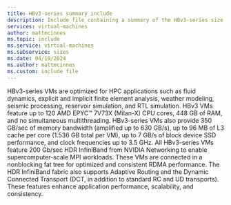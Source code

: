 ```yaml
---
title: HBv3-series summary include
description: Include file containing a summary of the HBv3-series size family.
services: virtual-machines
author: mattmcinnes
ms.topic: include
ms.service: virtual-machines
ms.subservice: sizes
ms.date: 04/19/2024
ms.author: mattmcinnes
ms.custom: include file
---
```

HBv3-series VMs are optimized for HPC applications such as fluid dynamics, explicit and implicit finite element analysis, weather modeling, seismic processing, reservoir simulation, and RTL simulation. HBv3 VMs feature up to 120 AMD EPYC™ 7V73X (Milan-X) CPU cores, 448 GB of RAM, and no simultaneous multithreading. HBv3-series VMs also provide 350 GB/sec of memory bandwidth (amplified up to 630 GB/s), up to 96 MB of L3 cache per core (1.536 GB total per VM), up to 7 GB/s of block device SSD performance, and clock frequencies up to 3.5 GHz. All HBv3-series VMs feature 200 Gb/sec HDR InfiniBand from NVIDIA Networking to enable supercomputer-scale MPI workloads. These VMs are connected in a nonblocking fat tree for optimized and consistent RDMA performance. The HDR InfiniBand fabric also supports Adaptive Routing and the Dynamic Connected Transport (DCT, in addition to standard RC and UD transports). These features enhance application performance, scalability, and consistency.
